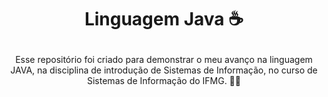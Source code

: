 #                                         <p align="center">Linguagem Java ☕</p>
<p align="center">Esse repositório foi criado para demonstrar o meu avanço na linguagem JAVA, na disciplina de introdução de Sistemas de Informação, no curso de Sistemas de Informação do IFMG. 👨‍💻</p>
